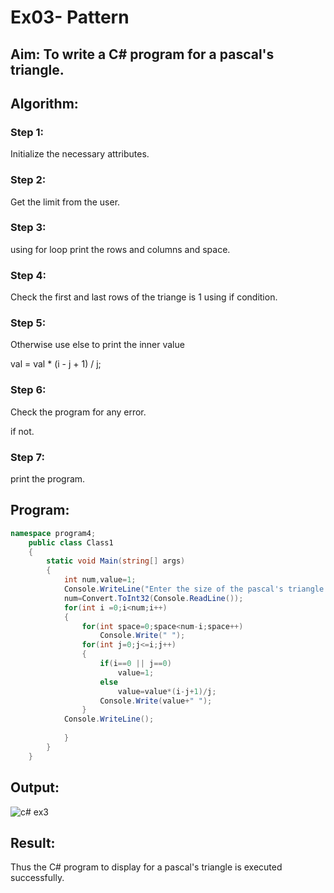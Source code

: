# Ex03- Pattern

## Aim: To write a C# program for a pascal's triangle.

## Algorithm:

### Step 1: 
Initialize the necessary attributes.
### Step 2:
Get the limit from the user.
### Step 3:
using for loop print the rows and columns and space.
### Step 4:
Check the first and last rows of the triange is 1 using if condition.
### Step 5:
Otherwise use else to print the inner value

val = val * (i - j + 1) / j;
### Step 6:
Check the program for any error.

if not.
### Step 7:
print the program.


## Program:
```c#
namespace program4;
    public class Class1
    {
        static void Main(string[] args)
        {
            int num,value=1;
            Console.WriteLine("Enter the size of the pascal's triangle :");
            num=Convert.ToInt32(Console.ReadLine());
            for(int i =0;i<num;i++)
            {
                for(int space=0;space<num-i;space++)
                    Console.Write(" ");
                for(int j=0;j<=i;j++)
                {
                    if(i==0 || j==0)
                        value=1;
                    else
                        value=value*(i-j+1)/j;
                    Console.Write(value+" ");
                }
            Console.WriteLine();
                
            }        
        }
    }
```
## Output:

![c# ex3](https://user-images.githubusercontent.com/75234588/189466049-6aa61089-3c5d-4ca9-8531-a04a05b1a790.PNG)

## Result: 
Thus the C# program to display for a pascal's triangle is executed successfully.
